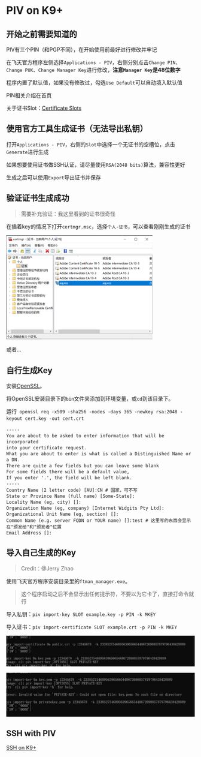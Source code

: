 # PIV on K9+

## 开始之前需要知道的

PIV有三个PIN（和PGP不同），在开始使用前最好进行修改并牢记

在飞天官方程序左侧选择`Applications - PIV`，右侧分别点击`Change PIN`、`Change PUK`、`Change Manager Key`进行修改，**注意`Manager Key`是48位数字**

程序内置了默认值，如果没有修改过，勾选`Use Default`可以自动填入默认值

PIN相关介绍在首页

关于证书Slot：[Certificate Slots](https://developers.yubico.com/PIV/Introduction/Certificate_slots.html)

## 使用官方工具生成证书（无法导出私钥）

打开`Applications - PIV`，右侧的`Slot`中选择一个无证书的空槽位，点击`Generate`进行生成

如果想要使用证书做SSH认证，请尽量使用`RSA(2048 bits)`算法，兼容性更好

生成之后可以使用`Export`导出证书并保存

## 验证证书生成成功

> 需要补充验证：我这里看到的证书很奇怪

在插着key的情况下打开`certmgr.msc`，选择`个人-证书`，可以查看刚刚生成的证书

<img src="image-20211023195727296.png" alt="image-20211023195727296" style="zoom:50%;" />

或者…

## 自行生成Key

安装[OpenSSL](https://slproweb.com/products/Win32OpenSSL.html)。

将OpenSSL安装目录下的`bin`文件夹添加到环境变量，或`cd`到该目录下。

运行` openssl req -x509 -sha256 -nodes -days 365 -newkey rsa:2048 -keyout cert.key -out cert.crt`

```
-----
You are about to be asked to enter information that will be incorporated
into your certificate request.
What you are about to enter is what is called a Distinguished Name or a DN.
There are quite a few fields but you can leave some blank
For some fields there will be a default value,
If you enter '.', the field will be left blank.
-----
Country Name (2 letter code) [AU]:CN # 国家，可不写
State or Province Name (full name) [Some-State]:
Locality Name (eg, city) []:
Organization Name (eg, company) [Internet Widgits Pty Ltd]:
Organizational Unit Name (eg, section) []:
Common Name (e.g. server FQDN or YOUR name) []:test # 这里写的东西会显示在"颁发给"和"颁发者"位置
Email Address []:
```

## 导入自己生成的Key

> Credit：@Jerry Zhao

使用飞天官方程序安装目录里的`ftman_manager.exe`。

> 这个程序启动之后不会显示出任何提示符，不要以为它卡了，直接打命令就行

导入私钥：`piv import-key SLOT example.key -p PIN -k MKEY`

导入证书：`piv import-certificate SLOT example.crt -p PIN -k MKEY`

![image-20211023210825642](image-20211023210825642.png)

![image-20211023210813395](image-20211023210813395.png)

## SSH with PIV

[SSH on K9+](https://github.com/AsterisMono/ftsafe-k9plus-user-guide/blob/main/guides/ssh.md)

